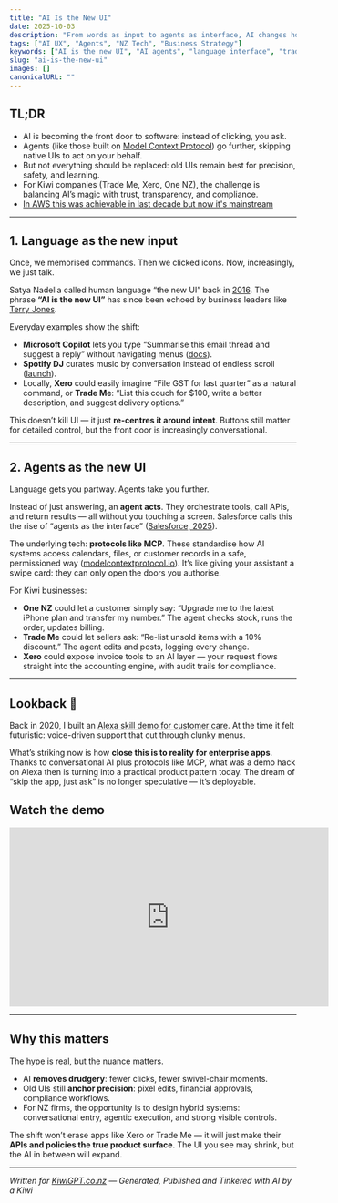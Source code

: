 ```yaml
---
title: "AI Is the New UI"
date: 2025-10-03
description: "From words as input to agents as interface, AI changes how Kiwis work with software — but screens still matter."
tags: ["AI UX", "Agents", "NZ Tech", "Business Strategy"]
keywords: ["AI is the new UI", "AI agents", "language interface", "trademe", "xero", "one.nz"]
slug: "ai-is-the-new-ui"
images: []
canonicalURL: ""
---
```


## TL;DR
- AI is becoming the front door to software: instead of clicking, you ask.  
- Agents (like those built on [Model Context Protocol](https://www.anthropic.com/news/model-context-protocol)) go further, skipping native UIs to act on your behalf.  
- But not everything should be replaced: old UIs remain best for precision, safety, and learning.  
- For Kiwi companies (Trade Me, Xero, One NZ), the challenge is balancing AI’s magic with trust, transparency, and compliance.  
- [In AWS this was achievable in last decade but now it's mainstream](https://www.kiwigpt.co.nz/posts/alexa-skill-demo-customer-care/)

---

## 1. Language as the new input

Once, we memorised commands. Then we clicked icons. Now, increasingly, we just talk.  

Satya Nadella called human language “the new UI” back in [2016](https://news.microsoft.com/speeches/satya-nadella-and-terry-myerson-build-2016/). The phrase **“AI is the new UI”** has since been echoed by business leaders like [Terry Jones](https://www.forbes.com/sites/johnsviokla/2024/11/20/ai-is-the-new-ui-3-steps-business-leaders-must-take-now/).  

Everyday examples show the shift:  
- **Microsoft Copilot** lets you type “Summarise this email thread and suggest a reply” without navigating menus ([docs](https://learn.microsoft.com/en-us/copilot/microsoft-365/microsoft-365-copilot-overview)).  
- **Spotify DJ** curates music by conversation instead of endless scroll ([launch](https://newsroom.spotify.com/2023-02-22/spotify-debuts-a-new-ai-dj-right-in-your-pocket/)).  
- Locally, **Xero** could easily imagine “File GST for last quarter” as a natural command, or **Trade Me**: “List this couch for $100, write a better description, and suggest delivery options.”  

This doesn’t kill UI — it just **re-centres it around intent**. Buttons still matter for detailed control, but the front door is increasingly conversational.

---

## 2. Agents as the new UI

Language gets you partway. Agents take you further.  

Instead of just answering, an **agent acts**. They orchestrate tools, call APIs, and return results — all without you touching a screen. Salesforce calls this the rise of “agents as the interface” ([Salesforce, 2025](https://www.salesforce.com/news/stories/ai-agents-user-interface/)).  

The underlying tech: **protocols like MCP**. These standardise how AI systems access calendars, files, or customer records in a safe, permissioned way ([modelcontextprotocol.io](https://modelcontextprotocol.io/)). It’s like giving your assistant a swipe card: they can only open the doors you authorise.  

For Kiwi businesses:  
- **One NZ** could let a customer simply say: “Upgrade me to the latest iPhone plan and transfer my number.” The agent checks stock, runs the order, updates billing.  
- **Trade Me** could let sellers ask: “Re-list unsold items with a 10% discount.” The agent edits and posts, logging every change.  
- **Xero** could expose invoice tools to an AI layer — your request flows straight into the accounting engine, with audit trails for compliance.  

---

## Lookback 🥝

Back in 2020, I built an [Alexa skill demo for customer care](https://www.kiwigpt.co.nz/posts/alexa-skill-demo-customer-care/). At the time it felt futuristic: voice-driven support that cut through clunky menus.  

What’s striking now is how **close this is to reality for enterprise apps**. Thanks to conversational AI plus protocols like MCP, what was a demo hack on Alexa then is turning into a practical product pattern today. The dream of “skip the app, just ask” is no longer speculative — it’s deployable.  

## Watch the demo

<iframe width="560" height="315" src="https://www.youtube.com/embed/gsih5RL4pT0?si=LS-lsu41DzYz2XDb" title="Alexa Skill Demo" frameborder="0" allow="accelerometer; autoplay; clipboard-write; encrypted-media; gyroscope; picture-in-picture" allowfullscreen></iframe>

---

## Why this matters

The hype is real, but the nuance matters.  

- AI **removes drudgery**: fewer clicks, fewer swivel-chair moments.  
- Old UIs still **anchor precision**: pixel edits, financial approvals, compliance workflows.  
- For NZ firms, the opportunity is to design hybrid systems: conversational entry, agentic execution, and strong visible controls.  

The shift won’t erase apps like Xero or Trade Me — it will just make their **APIs and policies the true product surface**. The UI you see may shrink, but the AI in between will expand.  

---

*Written for [KiwiGPT.co.nz](https://kiwigpt.co.nz) — Generated, Published and Tinkered with AI by a Kiwi*